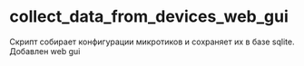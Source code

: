 # collect_data_from_devices_web_gui
Скрипт собирает конфигурации микротиков и сохраняет их в базе sqlite. Добавлен web gui
